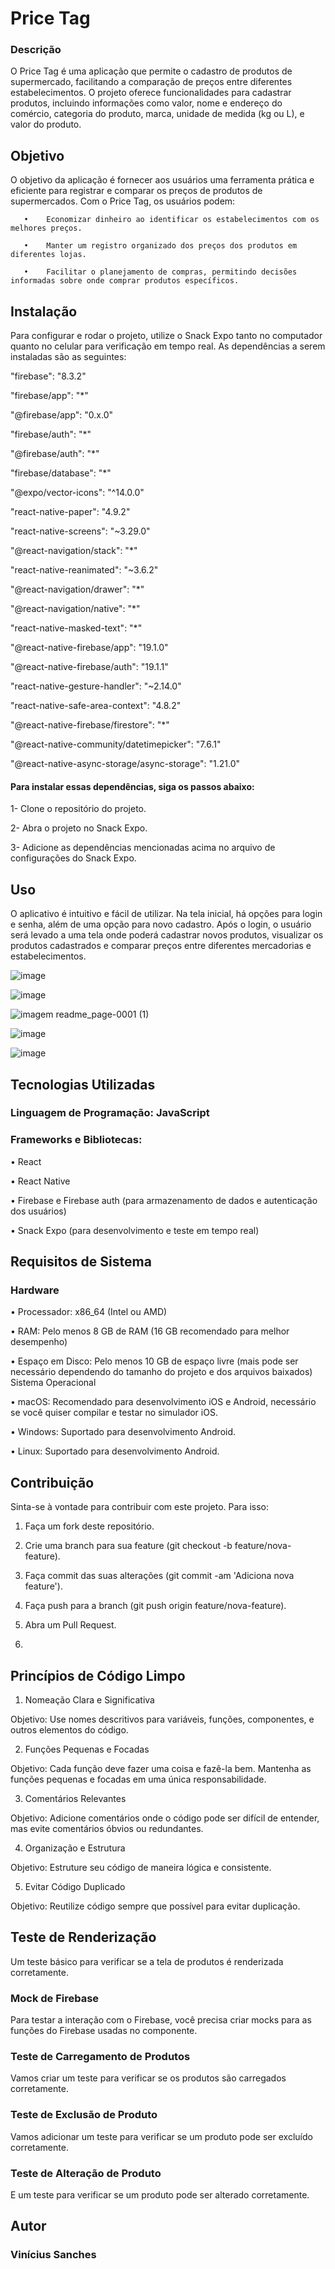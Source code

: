 # Price Tag
### Descrição
O Price Tag é uma aplicação que permite o cadastro de produtos de supermercado, facilitando a comparação de preços entre diferentes estabelecimentos. O projeto oferece funcionalidades para cadastrar produtos, incluindo informações como valor, nome e endereço do comércio, categoria do produto, marca, unidade de medida (kg ou L), e valor do produto.
## Objetivo
O objetivo da aplicação é fornecer aos usuários uma ferramenta prática e eficiente para registrar e comparar os preços de produtos de supermercados. Com o Price Tag, os usuários podem:

       •	Economizar dinheiro ao identificar os estabelecimentos com os melhores preços.

       •	Manter um registro organizado dos preços dos produtos em diferentes lojas.

       •	Facilitar o planejamento de compras, permitindo decisões informadas sobre onde comprar produtos específicos.

## Instalação
Para configurar e rodar o projeto, utilize o Snack Expo tanto no computador quanto no celular para verificação em tempo real. As dependências a serem instaladas são as seguintes:

  "firebase": "8.3.2"
  
  "firebase/app": "*"
  
  "@firebase/app": "0.x.0"
  
  "firebase/auth": "*"
  
  "@firebase/auth": "*"
  
  "firebase/database": "*"
  
  "@expo/vector-icons": "^14.0.0"
  
  "react-native-paper": "4.9.2"
  
  "react-native-screens": "~3.29.0"
  
  "@react-navigation/stack": "*"
  
  "react-native-reanimated": "~3.6.2"
  
  "@react-navigation/drawer": "*"
  
  "@react-navigation/native": "*"
  
  "react-native-masked-text": "*"
  
  "@react-native-firebase/app": "19.1.0"
  
  "@react-native-firebase/auth": "19.1.1"
  
  "react-native-gesture-handler": "~2.14.0"
  
  "react-native-safe-area-context": "4.8.2"
  
  "@react-native-firebase/firestore": "*"
  
  "@react-native-community/datetimepicker": "7.6.1"
  
  "@react-native-async-storage/async-storage": "1.21.0"


  #### Para instalar essas dependências, siga os passos abaixo:

  1-	Clone o repositório do projeto.

  2-	Abra o projeto no Snack Expo.

  3-	Adicione as dependências mencionadas acima no arquivo de configurações do Snack Expo.


  ## Uso

  O aplicativo é intuitivo e fácil de utilizar. Na tela inicial, há opções para login e senha, além de uma opção para novo cadastro. Após o login, o usuário será levado a uma tela onde poderá cadastrar novos produtos, visualizar os produtos cadastrados e comparar preços entre diferentes mercadorias e estabelecimentos.



 ![image](https://github.com/vinichdcs/PriceTag/assets/126787332/76e66512-6877-4616-bca3-68bc9bf25a0a)


 ![image](https://github.com/vinichdcs/PriceTag/assets/126787332/8c3880b0-2f7f-4b83-a758-6c191b1a318b)


![imagem readme_page-0001 (1)](https://github.com/vinichdcs/PriceTag/assets/126787332/0df1f560-f4a1-4f30-84a7-99b9f646a240)



 ![image](https://github.com/vinichdcs/PriceTag/assets/126787332/7deb3e5c-a63a-417c-a182-17b55599d126)


 ![image](https://github.com/vinichdcs/PriceTag/assets/126787332/90d48e50-40f9-4a21-b1d2-9d2de411de34)



## Tecnologias Utilizadas

### Linguagem de Programação: JavaScript
### Frameworks e Bibliotecas:

•	React

•	React Native

•	Firebase e Firebase auth (para armazenamento de dados e autenticação dos usuários)

•	Snack Expo (para desenvolvimento e teste em tempo real)


## Requisitos de Sistema
### Hardware

•	Processador: x86_64 (Intel ou AMD)

•	RAM: Pelo menos 8 GB de RAM (16 GB recomendado para melhor desempenho)

•	Espaço em Disco: Pelo menos 10 GB de espaço livre (mais pode ser necessário dependendo do tamanho do projeto e dos arquivos baixados)
Sistema Operacional

•	macOS: Recomendado para desenvolvimento iOS e Android, necessário se você quiser compilar e testar no simulador iOS.

•	Windows: Suportado para desenvolvimento Android.

•	Linux: Suportado para desenvolvimento Android.


## Contribuição

Sinta-se à vontade para contribuir com este projeto. Para isso:

1.	Faça um fork deste repositório.
   
2.	Crie uma branch para sua feature (git checkout -b feature/nova-feature).
	
3.	Faça commit das suas alterações (git commit -am 'Adiciona nova feature').
	
4.	Faça push para a branch (git push origin feature/nova-feature).
	
5.	Abra um Pull Request.
6.	


## Princípios de Código Limpo

1. Nomeação Clara e Significativa

Objetivo: Use nomes descritivos para variáveis, funções, componentes, e outros elementos do código.

2. Funções Pequenas e Focadas

Objetivo: Cada função deve fazer uma coisa e fazê-la bem. Mantenha as funções pequenas e focadas em uma única responsabilidade.

3. Comentários Relevantes

Objetivo: Adicione comentários onde o código pode ser difícil de entender, mas evite comentários óbvios ou redundantes.

4. Organização e Estrutura

Objetivo: Estruture seu código de maneira lógica e consistente.

5. Evitar Código Duplicado

Objetivo: Reutilize código sempre que possível para evitar duplicação.


## Teste de Renderização

Um teste básico para verificar se a tela de produtos é renderizada corretamente.
### Mock de Firebase
Para testar a interação com o Firebase, você precisa criar mocks para as funções do Firebase usadas no componente.

### Teste de Carregamento de Produtos
Vamos criar um teste para verificar se os produtos são carregados corretamente.

### Teste de Exclusão de Produto
Vamos adicionar um teste para verificar se um produto pode ser excluído corretamente.

### Teste de Alteração de Produto
E um teste para verificar se um produto pode ser alterado corretamente.





## Autor

### Vinícius Sanches

  

 
   





